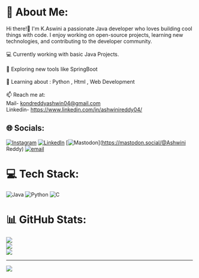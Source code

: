 # 💫 About Me:
Hi there!👋 I'm K.Aswini a passionate Java developer who loves building cool things with code. I enjoy working on open-source projects, learning new technologies, and contributing to the developer community.<br><br>💻 Currently working with basic Java Projects.<br><br>🔭 Exploring new tools like SpringBoot<br><br>🌱 Learning about : Python , Html , Web Development<br><br>📫 Reach me at:<br> Mail-   kondreddyashwin04@gmail.com<br>Linkedin-  https://www.linkedin.com/in/ashwinireddy04/


## 🌐 Socials:
[![Instagram](https://img.shields.io/badge/Instagram-%23E4405F.svg?logo=Instagram&logoColor=white)](https://instagram.com/https://www.instagram.com/ashwini_._reddy_/?next=%2F) [![LinkedIn](https://img.shields.io/badge/LinkedIn-%230077B5.svg?logo=linkedin&logoColor=white)](https://linkedin.com/in/https://www.linkedin.com/in/ashwinireddy04/) [![Mastodon](https://img.shields.io/badge/-MASTODON-%232B90D9?logo=mastodon&logoColor=white)](https://mastodon.social/@Ashwini Reddy) [![email](https://img.shields.io/badge/Email-D14836?logo=gmail&logoColor=white)](mailto:kondreddyashwini04@gmail.com) 

# 💻 Tech Stack:
![Java](https://img.shields.io/badge/java-%23ED8B00.svg?style=for-the-badge&logo=openjdk&logoColor=white) ![Python](https://img.shields.io/badge/python-3670A0?style=for-the-badge&logo=python&logoColor=ffdd54) ![C](https://img.shields.io/badge/c-%2300599C.svg?style=for-the-badge&logo=c&logoColor=white)
# 📊 GitHub Stats:
![](https://github-readme-stats.vercel.app/api?username=ashwini-kondreddy&theme=dark&hide_border=false&include_all_commits=false&count_private=false)<br/>
![](https://nirzak-streak-stats.vercel.app/?user=ashwini-kondreddy&theme=dark&hide_border=false)<br/>
![](https://github-readme-stats.vercel.app/api/top-langs/?username=ashwini-kondreddy&theme=dark&hide_border=false&include_all_commits=false&count_private=false&layout=compact)

---
[![](https://visitcount.itsvg.in/api?id=ashwini-kondreddy&icon=0&color=0)](https://visitcount.itsvg.in)

<!-- Proudly created with GPRM ( https://gprm.itsvg.in ) -->
